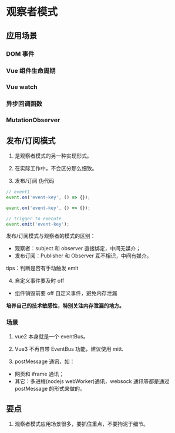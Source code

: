 # 观察者模式

## 应用场景

### DOM 事件

### Vue 组件生命周期

### Vue watch

### 异步回调函数

### MutationObserver

## 发布/订阅模式

1. 是观察者模式的另一种实现形式。

2. 在实际工作中，不会区分那么细致。

3. 发布/订阅 伪代码

```ts
// event1
event.on('event-key', () => {});

event.on('event-key', () => {});

// trigger to execute
event.emit('event-key');
```

发布/订阅模式与观察者的模式的区别：

- 观察者：subject 和 observer 直接绑定，中间无媒介；
- 发布订阅：Publisher 和 Observer 互不相识，中间有媒介。

tips：判断是否有手动触发 emit

4. 自定义事件要及时 off

- 组件销毁前要 off 自定义事件，避免内存泄漏

**培养自己的技术敏感性，特别关注内存泄漏的地方。**

### 场景

1. vue2 本身就是一个 eventBus。

2. Vue3 不再自带 EventBus 功能，建议使用 mitt.

3. postMessage 通讯，如：

- 网页和 iframe 通讯；
- 其它：多进程(nodejs webWorker)通讯，websock 通讯等都是通过 postMessage 的形式来做的。

## 要点

1. 观察者模式应用场景很多，要抓住重点，不要拘泥于细节。
